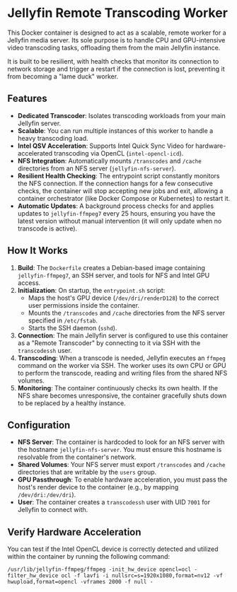 # Jellyfin Remote Transcoding Worker

This Docker container is designed to act as a scalable, remote worker for a Jellyfin media server. Its sole purpose is to handle CPU and GPU-intensive video transcoding tasks, offloading them from the main Jellyfin instance.

It is built to be resilient, with health checks that monitor its connection to network storage and trigger a restart if the connection is lost, preventing it from becoming a "lame duck" worker.

## Features

*   **Dedicated Transcoder**: Isolates transcoding workloads from your main Jellyfin server.
*   **Scalable**: You can run multiple instances of this worker to handle a heavy transcoding load.
*   **Intel QSV Acceleration**: Supports Intel Quick Sync Video for hardware-accelerated transcoding via OpenCL (`intel-opencl-icd`).
*   **NFS Integration**: Automatically mounts `/transcodes` and `/cache` directories from an NFS server (`jellyfin-nfs-server`).
*   **Resilient Health Checking**: The entrypoint script constantly monitors the NFS connection. If the connection hangs for a few consecutive checks, the container will stop accepting new jobs and exit, allowing a container orchestrator (like Docker Compose or Kubernetes) to restart it.
*   **Automatic Updates**: A background process checks for and applies updates to `jellyfin-ffmpeg7` every 25 hours, ensuring you have the latest version without manual intervention (it will only update when no transcode is active).

## How It Works

1.  **Build**: The `Dockerfile` creates a Debian-based image containing `jellyfin-ffmpeg7`, an SSH server, and tools for NFS and Intel GPU access.
2.  **Initialization**: On startup, the `entrypoint.sh` script:
    *   Maps the host's GPU device (`/dev/dri/renderD128`) to the correct user permissions inside the container.
    *   Mounts the `/transcodes` and `/cache` directories from the NFS server specified in `/etc/fstab`.
    *   Starts the SSH daemon (`sshd`).
3.  **Connection**: The main Jellyfin server is configured to use this container as a "Remote Transcoder" by connecting to it via SSH with the `transcodessh` user.
4.  **Transcoding**: When a transcode is needed, Jellyfin executes an `ffmpeg` command on the worker via SSH. The worker uses its own CPU or GPU to perform the transcode, reading and writing files from the shared NFS volumes.
5.  **Monitoring**: The container continuously checks its own health. If the NFS share becomes unresponsive, the container gracefully shuts down to be replaced by a healthy instance.

## Configuration

*   **NFS Server**: The container is hardcoded to look for an NFS server with the hostname `jellyfin-nfs-server`. You must ensure this hostname is resolvable from the container's network.
*   **Shared Volumes**: Your NFS server must export `/transcodes` and `/cache` directories that are writable by the `users` group.
*   **GPU Passthrough**: To enable hardware acceleration, you must pass the host's render device to the container (e.g., by mapping `/dev/dri:/dev/dri`).
*   **User**: The container creates a `transcodessh` user with UID `7001` for Jellyfin to connect with.

## Verify Hardware Acceleration

You can test if the Intel OpenCL device is correctly detected and utilized within the container by running the following command:

```
/usr/lib/jellyfin-ffmpeg/ffmpeg -init_hw_device opencl=ocl -filter_hw_device ocl -f lavfi -i nullsrc=s=1920x1080,format=nv12 -vf hwupload,format=opencl -vframes 2000 -f null -
```
